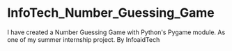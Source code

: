# InfoTech_Number_Guessing_Game
I have created a Number Guessing Game with Python's Pygame module. As one of my summer internship project. By InfoaidTech
